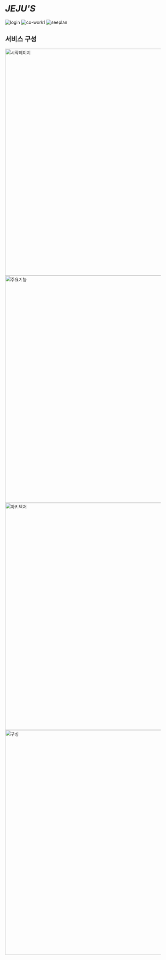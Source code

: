 # ***JEJU'S***


![login](https://user-images.githubusercontent.com/66864468/146108509-12acda01-a42f-4d5d-9603-c914a44c8ac2.gif)
![co-work1](https://user-images.githubusercontent.com/66864468/146108821-152ab29d-75fd-40e6-9c06-7b7c4662d084.gif)
![seeplan](https://user-images.githubusercontent.com/66864468/146108863-fcc64588-ce89-446a-8f4c-b2bec69d1269.gif)


## 서비스 구성
<img width="734" alt="시작페이지" src="https://user-images.githubusercontent.com/66864468/146109327-a3eac4a9-967d-4f05-806c-9dbe2dc0ab73.png">
<img width="735" alt="주요기능" src="https://user-images.githubusercontent.com/66864468/146109335-935102cf-6c86-46be-bff1-6671312dbe5c.png">
<img width="735" alt="아키텍처" src="https://user-images.githubusercontent.com/66864468/146109341-3de2c0c9-d6ac-4214-8017-6f19fc5b30e9.png">
<img width="727" alt="구성" src="https://user-images.githubusercontent.com/66864468/146109347-698ea006-7fdd-4817-af8d-da81d4abb271.png">
